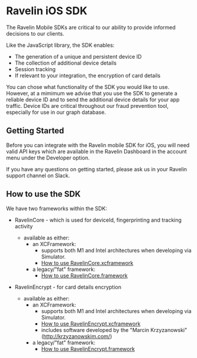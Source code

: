 # Ravelin iOS SDK

The Ravelin Mobile SDKs are critical to our ability to provide informed decisions to our clients. 

Like the JavaScript library, the SDK enables:

* The generation of a unique and persistent device ID
* The collection of additional device details
* Session tracking 
* If relevant to your integration, the encryption of card details 

You can chose what functionality of the SDK you would like to use. However, at a mimimum we advise that you use the SDK to generate a reliable device ID and to send the additional device details for your app traffic. Device IDs are critical throughout our fraud prevention tool, especially for use in our graph database.  

## Getting Started

Before you can integrate with the Ravelin mobile SDK for iOS, you will need valid API keys which are available in the Ravelin Dashboard in the account menu under the Developer option.

If you have any questions on getting started, please ask us in your Ravelin support channel on Slack.

## How to use the SDK

We have two frameworks within the SDK:
* RavelinCore - which is used for deviceId, fingerprinting and tracking activity
    * available as either:
        * an XCFramework:
            - supports both M1 and Intel architectures when developing via Simulator.
            - [How to use RavelinCore.xcframework](https://github.com/unravelin/ravelin-core-ios-xcframework-demo/blob/main/README.md)
        * a legacy/"fat" framework: 
            - [How to use RavelinCore.framework](https://github.com/unravelin/ravelin-ios/blob/master/RavelinCore.md)

* RavelinEncrypt - for card details encryption
     * available as either:
        * an XCFramework:
            - supports both M1 and Intel architectures when developing via Simulator.
            - [How to use RavelinEncrypt.xcframework](https://github.com/unravelin/ravelin-encrypt-ios-xcframework-demo/blob/main/README.md)
            - includes software developed by the "Marcin Krzyzanowski" (http://krzyzanowskim.com/) 
        * a legacy/"fat" framework: 
            - [How to use RavelinEncrypt.framework](https://github.com/unravelin/ravelin-ios/blob/master/RavelinEncrypt.md)

